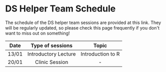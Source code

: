 # DS Helper Team Schedule

The schedule of the DS helper team sessions are provided at this link. They will be regularly updated, so please check this page frequently if you don't want to miss out on something!


Date|Type of sessions|Topic
:---:|:---:|:---:|
13/01|Introductory Lecture| Introduction to R
20/01|Clinic Session| -
